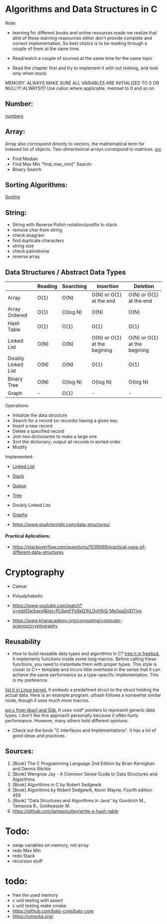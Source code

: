# Algorithms and Data Structures in C
Note: 
* learning for different books and online resources made me realize that allot of these learning reasources either don't provide complete and correct implementation. So best choice is to be reading through a couple of them at the same time.

* Read/watch a couple of sources at the same time for the same topic
* Read the chapter first and try to implement it with out looking, and look only when stuck.

MEMORY: ALWAYS MAKE SURE ALL VARIABLES ARE INITIALIZED TO 0 OR NULL!!!! ALWAYS!!!! Use calloc where applicable. memset to 0 and so on

## Number:
[numbers](Docs/numbers_math.md)


## Array:
Array also correspond directly to vectors, the mathematical term for indexed list of objects. 
Two-dimentsional arrays correspond to matrices. [src](#b-alg-c-segw)
* Find Median
* Find Max Min "find_max_min("
Search:
* Binary Search

## Sorting Algorithms:
[Sorting](Docs/sorting.md)

## String:
* String with Reverse Polish notation/postfix to stack
* remove char from string
* check anagram
* find duplicate characters
* string size
* check palindrome
* reverse array

## Data Structures / Abstract Data Types
||Reading|Searching|Insertion|Deletion|
|--|--|--|--|--|
|Array|O(1)|O(N)|O(N) or O(1) at the end|O(N) or O(1) at the end|
|Array Ordered|O(1)|O(log N)|O(N)|O(N)|
|Hash Table|O(1)|O(1)|O(1)|O(1)|
|Linked List|O(N)|O(N)|O(N) or O(1) at the begining|O(N) or O(1) at the begining|
|Doubly Linked List|O(N)|O(N)|O(1)|O(1)|
|Binary Tree|O(N)|O(log N)|O(log N)|O(log N)|
|Graph|-|O(1)|-|-|

Operations:
* Initialize the data structure
* Search for a record (or records) having a given key.
* Insert a new record
* Delete a specified record
* Join two dictionaries to make a large one
* Sort the dictionary; output all records in sorted order
* Modify

Implemented:
* [Linked List](Docs/linked_list.md) 
* [Stack](Docs/stack.md) 
* [Queue](Docs/queue.md)
* [Tree](Docs/tree.md)
* Doubly Linked List
* [Graphs](Docs/graph.md)

* https://www.studytonight.com/data-structures/

#### Practical Aplications:
* https://stackoverflow.com/questions/1539069/practical-uses-of-different-data-structures

# Cryptography
* Caesar
* Polyalphabetic

* https://www.youtube.com/watch?v=mbtI3w5qxnI&list=PL6qqFPx9xQ1hLOoYAiQ-Me0xa2nlDTjys
* https://www.khanacademy.org/computing/computer-science/cryptography

## Reusability
* How to build reusable data types and algorithms in C?
[tree.h in freebsd.](https://github.com/freebsd/freebsd/blob/master/sys/sys/tree.h) It implements functions inside some long macros. Before calling these functions, you need to instantiate them with proper types. This style is closer to C++ template and incurs little overhead in the sense that it can achieve the same performance as a type-specific implementation. This is my preference.

[list.h in Linux kernel.](https://github.com/torvalds/linux/blob/master/include/linux/list.h) It embeds a predefined struct to the struct holding the actual data. Here is an example program. uthash follows a somewhat similar route, though it uses much more macros.

[avl.c from libavl and Glib.](https://github.com/sam0x17/libavl_fork/blob/master/avl.c) It uses void\* pointers to represent generic data types. I don't like this approach personally because it often hurts performance. However, many others hold different opinions.

* Check out the book "C Interfaces and Implementations". It has a lot of good ideas and practices.


## Sources:
1. <a name="b_kr"></a>[Book] The C Programming Language 2nd Edition by Brian Kernighan and Dennis Ritchie
2. [Book] Wengrow Jay - A Common Sense Guide to Data Structures and Algorithms
3. <a name="b-alg-c-segw"></a>[Book] Algorithms in C by Robert Sedgewik
4. <a name="b_alg_fed_r_sedgw"></a>[Book] Algorithms by Robert Sedgewik, Kevin Wayne. Fourth edition.
459
5. <a name="alg_java_gtg"></a> [Book] "Data Structures and Algorithms in Java" by Goodrich M., Tamassia R., Goldwasser M.
6. https://github.com/jamesroutley/write-a-hash-table

# Todo:
* swap variables on memory, not array
* redo Max Min
* redo Stack
* recursion stuff
# todo:
* free the used memory
* c unit testing with assert
* c unit testing make cmake
* https://github.com/bats-core/bats-core
* https://cmocka.org/
